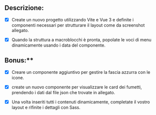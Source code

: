 ## Descrizione:
- [x] Create un nuovo progetto utilizzando Vite e Vue 3 e definite i componenti necessari per strutturare il layout come da screenshot allegato.
- [x] Quando la struttura a macroblocchi è pronta, popolate le voci di menu dinamicamente usando i data del componente.


## Bonus:**
- [x] Creare un componente aggiuntivo per gestire la fascia azzurra con le icone.

- [x] create un nuovo componente per visualizzare le card dei fumetti, prendendo i dati dal file json che trovate in allegato.
- [x] Una volta inseriti tutti i contenuti dinamicamente, completate il vostro layout e rifinite i dettagli con Sass.